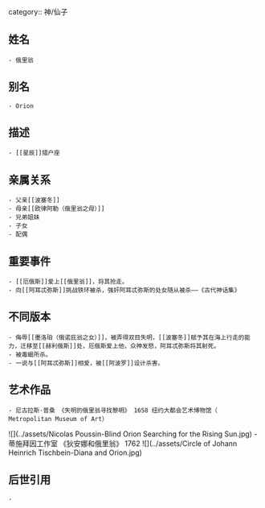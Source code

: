 category:: 神/仙子
## 姓名
	- 俄里翁
## 别名
	- Orion
## 描述
	- [[星辰]]猎户座
## 亲属关系
	- 父亲[[波塞冬]]
	- 母亲[[欧律阿勒（俄里翁之母）]]
	- 兄弟姐妹
	- 子女
	- 配偶
## 重要事件
	- [[厄俄斯]]爱上[[俄里翁]]，将其抢走。
	- 向[[阿耳忒弥斯]]挑战铁环被杀，强奸阿耳忒弥斯的处女随从被杀——《古代神话集》
## 不同版本
	- 侮辱[[墨洛珀（俄诺庇翁之女）]]，被弄得双目失明，[[波塞冬]]赋予其在海上行走的能力，迁移至[[赫利俄斯]]处，厄俄斯爱上他，众神发怒，阿耳忒弥斯将其射死。
	- 被毒蝎所杀。
	- 一说与[[阿耳忒弥斯]]相爱，被[[阿波罗]]设计杀害。
## 艺术作品
	- 尼古拉斯·普桑 《失明的俄里翁寻找黎明》 1658 纽约大都会艺术博物馆（ Metropolitan Museum of Art）
 ![](../assets/Nicolas Poussin-Blind Orion Searching for the Rising Sun.jpg)
	- 蒂施拜因工作室 《狄安娜和俄里翁》 1762
 ![](../assets/Circle of Johann Heinrich Tischbein-Diana and Orion.jpg)
## 后世引用
	-
